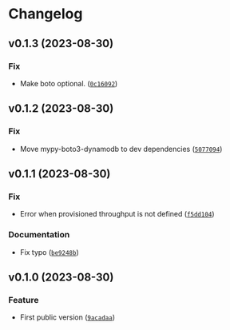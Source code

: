# Changelog

<!--next-version-placeholder-->

## v0.1.3 (2023-08-30)

### Fix

* Make boto optional. ([`0c16092`](https://github.com/megalus/coraline/commit/0c1609295cd8b75455c22fa07c6c565edd648bfe))

## v0.1.2 (2023-08-30)

### Fix

* Move mypy-boto3-dynamodb to dev dependencies ([`5077094`](https://github.com/megalus/coraline/commit/5077094b3a2a58b164304d78c8ed86b606c76bdb))

## v0.1.1 (2023-08-30)

### Fix

* Error when provisioned throughput is not defined ([`f5dd104`](https://github.com/megalus/coraline/commit/f5dd1049084b1774e7d1fdafd8ae1c087ec7acd7))

### Documentation

* Fix typo ([`be9248b`](https://github.com/megalus/coraline/commit/be9248b6e6a32ae8671753656502dca98fd55e9e))

## v0.1.0 (2023-08-30)

### Feature

* First public version ([`9acadaa`](https://github.com/megalus/coraline/commit/9acadaaa88d77229d58ad6171cb1fefd23015109))
